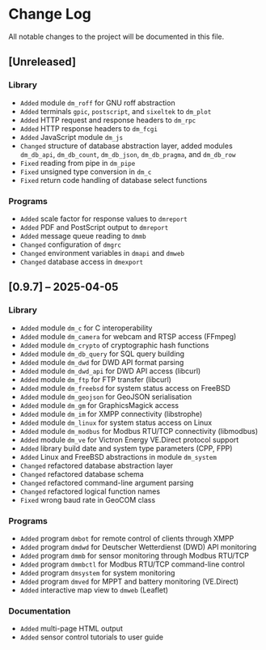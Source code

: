 # Change Log

All notable changes to the project will be documented in this file.

## [Unreleased]

### Library

* `Added` module `dm_roff` for GNU roff abstraction
* `Added` terminals `gpic`, `postscript`, and `sixeltek` to `dm_plot`
* `Added` HTTP request and response headers to `dm_rpc`
* `Added` HTTP response headers to `dm_fcgi`
* `Added` JavaScript module `dm_js`
* `Changed` structure of database abstraction layer, added modules `dm_db_api`,
  `dm_db_count`, `dm_db_json`, `dm_db_pragma`, and `dm_db_row`
* `Fixed` reading from pipe in `dm_pipe`
* `Fixed` unsigned type conversion in `dm_c`
* `Fixed` return code handling of database select functions

### Programs

* `Added` scale factor for response values to `dmreport`
* `Added` PDF and PostScript output to `dmreport`
* `Added` message queue reading to `dmmb`
* `Changed` configuration of `dmgrc`
* `Changed` environment variables in `dmapi` and `dmweb`
* `Changed` database access in `dmexport`

## [0.9.7] – 2025-04-05

### Library

* `Added` module `dm_c` for C interoperability
* `Added` module `dm_camera` for webcam and RTSP access (FFmpeg)
* `Added` module `dm_crypto` of cryptographic hash functions
* `Added` module `dm_db_query` for SQL query building
* `Added` module `dm_dwd` for DWD API format parsing
* `Added` module `dm_dwd_api` for DWD API access (libcurl)
* `Added` module `dm_ftp` for FTP transfer (libcurl)
* `Added` module `dm_freebsd` for system status access on FreeBSD
* `Added` module `dm_geojson` for GeoJSON serialisation
* `Added` module `dm_gm` for GraphicsMagick access
* `Added` module `dm_im` for XMPP connectivity (libstrophe)
* `Added` module `dm_linux` for system status access on Linux
* `Added` module `dm_modbus` for Modbus RTU/TCP connectivity (libmodbus)
* `Added` module `dm_ve` for Victron Energy VE.Direct protocol support
* `Added` library build date and system type parameters (CPP, FPP)
* `Added` Linux and FreeBSD abstractions in module `dm_system`
* `Changed` refactored database abstraction layer
* `Changed` refactored database schema
* `Changed` refactored command-line argument parsing
* `Changed` refactored logical function names
* `Fixed` wrong baud rate in GeoCOM class

### Programs

* `Added` program `dmbot` for remote control of clients through XMPP
* `Added` program `dmdwd` for Deutscher Wetterdienst (DWD) API monitoring
* `Added` program `dmmb` for sensor monitoring through Modbus RTU/TCP
* `Added` program `dmmbctl` for Modbus RTU/TCP command-line control
* `Added` program `dmsystem` for system monitoring
* `Added` program `dmved` for MPPT and battery monitoring (VE.Direct)
* `Added` interactive map view to `dmweb` (Leaflet)

### Documentation

* `Added` multi-page HTML output
* `Added` sensor control tutorials to user guide
